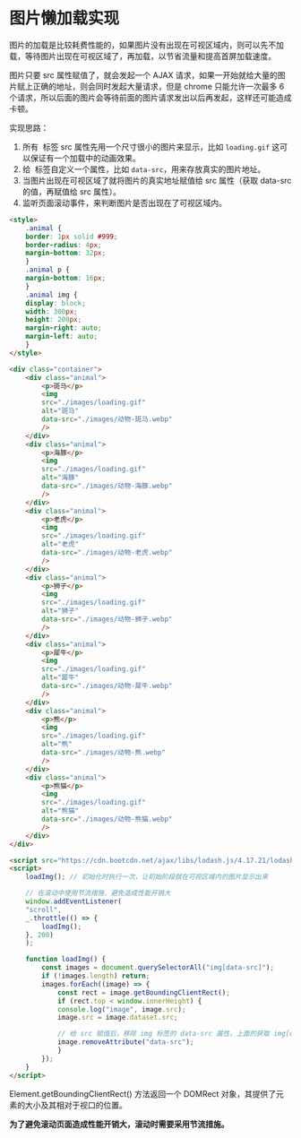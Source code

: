 # 图片懒加载实现

图片的加载是比较耗费性能的，如果图片没有出现在可视区域内，则可以先不加载，等待图片出现在可视区域了，再加载，以节省流量和提高首屏加载速度。

图片只要 src 属性赋值了，就会发起一个 AJAX 请求，如果一开始就给大量的图片赋上正确的地址，则会同时发起大量请求，但是 chrome 只能允许一次最多 6 个请求，所以后面的图片会等待前面的图片请求发出以后再发起，这样还可能造成卡顿。

实现思路：

1. 所有 <img> 标签 src 属性先用一个尺寸很小的图片来显示，比如 `loading.gif` 这可以保证有一个加载中的动画效果。
2. 给 <img> 标签自定义一个属性，比如 `data-src`，用来存放真实的图片地址。
3. 当图片出现在可视区域了就将图片的真实地址赋值给 src 属性（获取 data-src 的值，再赋值给 src 属性）。
4. 监听页面滚动事件，来判断图片是否出现在了可视区域内。

```html
<style>
    .animal {
    border: 1px solid #999;
    border-radius: 4px;
    margin-bottom: 32px;
    }
    .animal p {
    margin-bottom: 16px;
    }
    .animal img {
    display: block;
    width: 300px;
    height: 200px;
    margin-right: auto;
    margin-left: auto;
    }
</style>

<div class="container">
    <div class="animal">
        <p>斑马</p>
        <img
        src="./images/loading.gif"
        alt="斑马"
        data-src="./images/动物-斑马.webp"
        />
    </div>
    <div class="animal">
        <p>海豚</p>
        <img
        src="./images/loading.gif"
        alt="海豚"
        data-src="./images/动物-海豚.webp"
        />
    </div>
    <div class="animal">
        <p>老虎</p>
        <img
        src="./images/loading.gif"
        alt="老虎"
        data-src="./images/动物-老虎.webp"
        />
    </div>
    <div class="animal">
        <p>狮子</p>
        <img
        src="./images/loading.gif"
        alt="狮子"
        data-src="./images/动物-狮子.webp"
        />
    </div>
    <div class="animal">
        <p>犀牛</p>
        <img
        src="./images/loading.gif"
        alt="犀牛"
        data-src="./images/动物-犀牛.webp"
        />
    </div>
    <div class="animal">
        <p>熊</p>
        <img
        src="./images/loading.gif"
        alt="熊"
        data-src="./images/动物-熊.webp"
        />
    </div>
    <div class="animal">
        <p>熊猫</p>
        <img
        src="./images/loading.gif"
        alt="熊猫"
        data-src="./images/动物-熊猫.webp"
        />
    </div>
</div>

<script src="https://cdn.bootcdn.net/ajax/libs/lodash.js/4.17.21/lodash.min.js"></script>
<script>
    loadImg(); // 初始化时执行一次，让初始阶段就在可视区域内的图片显示出来

    // 在滚动中使用节流措施，避免造成性能开销大
    window.addEventListener(
    "scroll",
    _.throttle(() => {
        loadImg();
    }, 200)
    );

    function loadImg() {
        const images = document.querySelectorAll("img[data-src]");
        if (!images.length) return;
        images.forEach((image) => {
            const rect = image.getBoundingClientRect();
            if (rect.top < window.innerHeight) {
            console.log("image", image.src);
            image.src = image.dataset.src;

            // 给 src 赋值后，移除 img 标签的 data-src 属性，上面的获取 img[data-src] 集合时就获取不到已经被赋值过个图片了，避免多余重复获取
            image.removeAttribute("data-src");
            }
        });
    }
</script>
```

Element.getBoundingClientRect() 方法返回一个 DOMRect 对象，其提供了元素的大小及其相对于视口的位置。

**为了避免滚动页面造成性能开销大，滚动时需要采用节流措施。**
